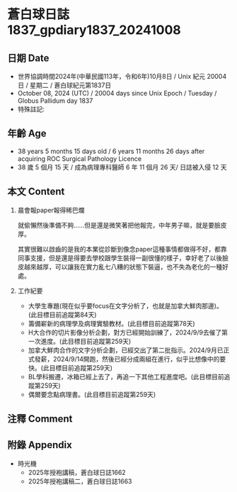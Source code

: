 [_metadata_:encoding]: - "utf-8"
[_metadata_:language]: - "zh-Hant-TW"
[_metadata_:fileformat]: - "markdown"
[_metadata_:MIME_type]: - "text/plain"
[_metadata_:markdown_version]: - "commonmark version 0.30"
[_metadata_:markdown_spec]: - "https://spec.commonmark.org/0.30/"

# 蒼白球日誌1837_gpdiary1837_20241008 #

## 日期 Date ##

* 世界協調時間2024年(中華民國113年，令和6年)10月8日 / Unix 紀元 20004 日 / 星期二 / 蒼白球紀元第1837日
* October 08, 2024 (UTC) / 20004 days since Unix Epoch / Tuesday / Globus Pallidum day 1837
* 特殊註記:

## 年齡 Age ##

* 38 years 5 months 15 days old / 6 years 11 months 26 days after acquiring ROC Surgical Pathology Licence
* 38 歲 5 個月 15 天 / 成為病理專科醫師 6 年 11 個月 26 天/ 日誌被入侵 12 天

## 本文 Content ##

1. 晨會報paper報得稀巴爛

    就偷懶然後準備不夠......但是還是微笑著把他報完，中年男子嘛，就是要臉皮厚。
    
    其實很難以啟齒的是我的本業從診斷到像念paper這種事情都做得不好，都靠同事支援，但是還是得要去學校跟學生裝得一副很懂的樣子，幸好老了以後臉皮越來越厚，可以讓我在實力亂七八糟的狀態下裝逼，也不失為老化的一種好處。

2. 工作紀要

    - 大學生專題(現在似乎要focus在文字分析了，也就是加拿大鮮肉那邊)。(此目標目前追蹤第84天)
    - 籌備嶄新的病理學及病理實驗教材。(此目標目前追蹤第78天)
    - H大合作的切片影像分析企劃，對方已經開始訓練了，2024/9/9去催了第一次進度。(此目標目前追蹤第259天)
    - 加拿大鮮肉合作的文字分析企劃，已經交出了第二批指示。2024/9月已正式發薪，2024/9/14開跑，然後已經分成兩組在進行，似乎比想像中的要快。(此目標目前追蹤第259天)
    - BL學科搬遷，冰箱已經上去了，再追一下其他工程進度吧。(此目標目前追蹤第259天)
    - 偶爾要念點病理書。(此目標目前追蹤第259天)

## 注釋 Comment ##


## 附錄 Appendix ##

* 時光機
    - 2025年授袍講稿，蒼白球日誌1662
    - 2025年授袍講稿二，蒼白球日誌1663
